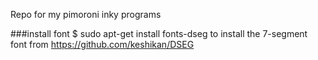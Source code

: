 Repo for my pimoroni inky programs

###install font
  $ sudo apt-get install fonts-dseg
 to install the 7-segment font from https://github.com/keshikan/DSEG 
